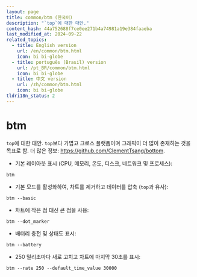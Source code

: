 ```yaml
---
layout: page
title: common/btm (한국어)
description: "`top`에 대한 대안."
content_hash: 44a752688f7ce0ee271b4a74981a19e384faaeba
last_modified_at: 2024-09-22
related_topics:
  - title: English version
    url: /en/common/btm.html
    icon: bi bi-globe
  - title: português (Brasil) version
    url: /pt_BR/common/btm.html
    icon: bi bi-globe
  - title: 中文 version
    url: /zh/common/btm.html
    icon: bi bi-globe
tldri18n_status: 2
---
```

# btm

`top`에 대한 대안.
`top`보다 가볍고 크로스 플랫폼이며 그래픽이 더 많이 존재하는 것을 목표로 함.
더 많은 정보: <https://github.com/ClementTsang/bottom>.

- 기본 레이아웃 표시 (CPU, 메모리, 온도, 디스크, 네트워크 및 프로세스):

`btm`

- 기본 모드를 활성화하여, 차트를 제거하고 데이터를 압축 (`top`과 유사):

`btm --basic`

- 차트에 작은 점 대신 큰 점을 사용:

`btm --dot_marker`

- 배터리 충전 및 상태도 표시:

`btm --battery`

- 250 밀리초마다 새로 고치고 차트에 마지막 30초를 표시:

`btm --rate 250 --default_time_value 30000`
